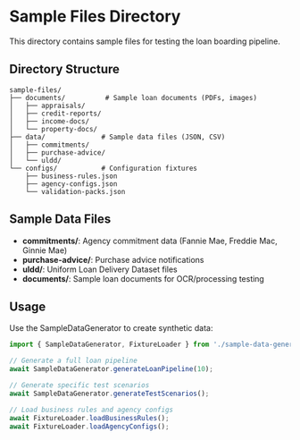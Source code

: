 # Sample Files Directory

This directory contains sample files for testing the loan boarding pipeline.

## Directory Structure

```
sample-files/
├── documents/          # Sample loan documents (PDFs, images)
│   ├── appraisals/
│   ├── credit-reports/ 
│   ├── income-docs/
│   └── property-docs/
├── data/              # Sample data files (JSON, CSV)
│   ├── commitments/
│   ├── purchase-advice/
│   └── uldd/
└── configs/           # Configuration fixtures
    ├── business-rules.json
    ├── agency-configs.json
    └── validation-packs.json
```

## Sample Data Files

- **commitments/**: Agency commitment data (Fannie Mae, Freddie Mac, Ginnie Mae)
- **purchase-advice/**: Purchase advice notifications
- **uldd/**: Uniform Loan Delivery Dataset files
- **documents/**: Sample loan documents for OCR/processing testing

## Usage

Use the SampleDataGenerator to create synthetic data:

```typescript
import { SampleDataGenerator, FixtureLoader } from './sample-data-generator';

// Generate a full loan pipeline
await SampleDataGenerator.generateLoanPipeline(10);

// Generate specific test scenarios  
await SampleDataGenerator.generateTestScenarios();

// Load business rules and agency configs
await FixtureLoader.loadBusinessRules();
await FixtureLoader.loadAgencyConfigs();
```